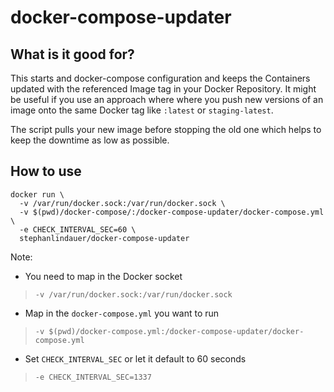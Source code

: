 # docker-compose-updater

## What is it good for?

This starts and docker-compose configuration and keeps the Containers updated with
the referenced Image tag in your Docker Repository.
It might be useful if you use an approach where where you push new versions of an
image onto the same Docker tag like `:latest` or `staging-latest`.

The script pulls your new image before stopping the old one which helps to keep
the downtime as low as possible.

## How to use
```
docker run \
  -v /var/run/docker.sock:/var/run/docker.sock \
  -v $(pwd)/docker-compose/:/docker-compose-updater/docker-compose.yml \
  -e CHECK_INTERVAL_SEC=60 \
  stephanlindauer/docker-compose-updater
```
Note:
* You need to map in the Docker socket
> ```-v /var/run/docker.sock:/var/run/docker.sock```
* Map in the `docker-compose.yml` you want to run
> ```-v $(pwd)/docker-compose.yml:/docker-compose-updater/docker-compose.yml```
* Set `CHECK_INTERVAL_SEC` or let it default to 60 seconds
> ```-e CHECK_INTERVAL_SEC=1337```
